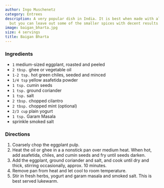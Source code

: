 ```yaml
---
author: Ingo Muschenetz
category: Entrees
description: A very popular dish in India. It is best when made with all ingredients,
  but you can leave out some of the smaller spices with decent results.
image: baigan_bharta.jpg
size: 4 servings
title: Baigan Bharta
---
```

### Ingredients

* `1` medium-sized eggplant, roasted and peeled
* `2 tbsp.` ghee or vegetable oil
* `1-2 tsp.` hot green chiles, seeded and minced
* `1/4 tsp` yellow asafetida powder
* `1 tsp.` cumin seeds
* `1 tsp.` ground coriander
* `1 tsp.` salt
* `2 tbsp.` chopped cilantro
* `2 tbsp.` chopped mint (optional)
* `2/3 cup` plain yogurt
* `1 tsp.` Garam Masala
* sprinkle smoked salt

### Directions

1. Coarsely chop the eggplant pulp. 
2. Heat the oil or ghee in a a nonstick pan over medium heat. When hot, add asafetida, chiles, and cumin seeds and fry until seeds darken. 
3. Add the eggplant, ground coriander and salt, and cook until dry and thick, stirring occasionally, approx. 10 minutes.
4. Remove pan from heat and let cool to room temperature. 
5. Stir in fresh herbs, yogurt and garam masala and smoked salt. This is best served lukewarm.